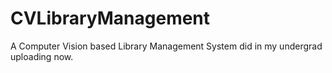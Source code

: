 # CVLibraryManagement
A Computer Vision based Library Management System did in my undergrad uploading now.

